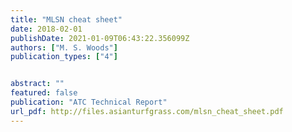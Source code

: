```yaml
---
title: "MLSN cheat sheet"
date: 2018-02-01
publishDate: 2021-01-09T06:43:22.356099Z
authors: ["M. S. Woods"]
publication_types: ["4"]


abstract: ""
featured: false
publication: "ATC Technical Report"
url_pdf: http://files.asianturfgrass.com/mlsn_cheat_sheet.pdf
---
```


